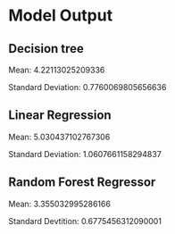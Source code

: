 # Model Output

## Decision tree
Mean: 4.22113025209336

Standard Deviation: 0.7760069805656636

## Linear Regression
Mean: 5.030437102767306

Standard Deviation: 1.0607661158294837

## Random Forest Regressor
Mean: 3.355032995286166

Standard Devtition: 0.6775456312090001